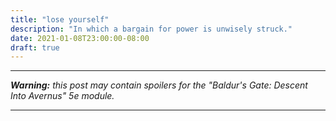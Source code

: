 ```yaml
---
title: "lose yourself"
description: "In which a bargain for power is unwisely struck."
date: 2021-01-08T23:00:00-08:00
draft: true
---
```


---

_**Warning:** this post may contain spoilers for the "Baldur's Gate: Descent Into Avernus" 5e module._

---
